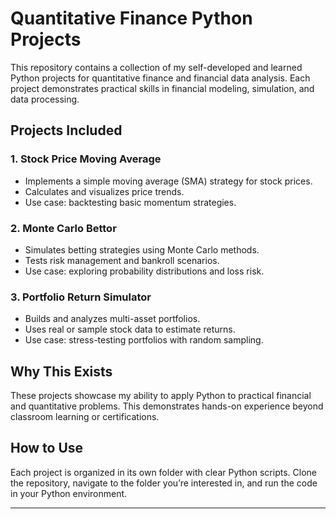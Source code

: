 # Quantitative Finance Python Projects

This repository contains a collection of my self-developed and learned Python projects for quantitative finance and financial data analysis. Each project demonstrates practical skills in financial modeling, simulation, and data processing.

## Projects Included

### 1. Stock Price Moving Average
- Implements a simple moving average (SMA) strategy for stock prices.
- Calculates and visualizes price trends.
- Use case: backtesting basic momentum strategies.

### 2. Monte Carlo Bettor
- Simulates betting strategies using Monte Carlo methods.
- Tests risk management and bankroll scenarios.
- Use case: exploring probability distributions and loss risk.

### 3. Portfolio Return Simulator
- Builds and analyzes multi-asset portfolios.
- Uses real or sample stock data to estimate returns.
- Use case: stress-testing portfolios with random sampling.

## Why This Exists

These projects showcase my ability to apply Python to practical financial and quantitative problems. This demonstrates hands-on experience beyond classroom learning or certifications.

## How to Use

Each project is organized in its own folder with clear Python scripts. Clone the repository, navigate to the folder you’re interested in, and run the code in your Python environment.

---
